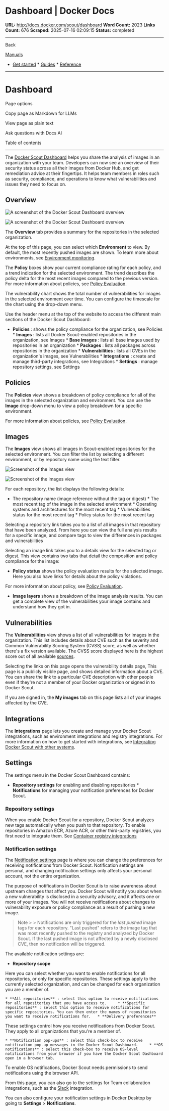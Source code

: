 # Dashboard | Docker Docs

**URL:** http://docs.docker.com/scout/dashboard
**Word Count:** 2023
**Links Count:** 676
**Scraped:** 2025-07-16 02:09:15
**Status:** completed

---

Back

[Manuals](https://docs.docker.com/manuals/)

  * [Get started](http://docs.docker.com/get-started/)   * [Guides](http://docs.docker.com/guides/)   * [Reference](http://docs.docker.com/reference/)

* * *

# Dashboard

Page options

Copy page as Markdown for LLMs

View page as plain text

Ask questions with Docs AI

Table of contents

* * *

The [Docker Scout Dashboard](https://scout.docker.com/) helps you share the analysis of images in an organization with your team. Developers can now see an overview of their security status across all their images from Docker Hub, and get remediation advice at their fingertips. It helps team members in roles such as security, compliance, and operations to know what vulnerabilities and issues they need to focus on.

## Overview

![A screenshot of the Docker Scout Dashboard overview](https://docs.docker.com/scout/images/dashboard-overview.webp)

![A screenshot of the Docker Scout Dashboard overview](https://docs.docker.com/scout/images/dashboard-overview.webp)

The **Overview** tab provides a summary for the repositories in the selected organization.

At the top of this page, you can select which **Environment** to view. By default, the most recently pushed images are shown. To learn more about environments, see [Environment monitoring](https://docs.docker.com/scout/integrations/environment/).

The **Policy** boxes show your current compliance rating for each policy, and a trend indication for the selected environment. The trend describes the policy delta for the most recent images compared to the previous version. For more information about policies, see [Policy Evaluation](https://docs.docker.com/scout/policy/).

The vulnerability chart shows the total number of vulnerabilities for images in the selected environment over time. You can configure the timescale for the chart using the drop-down menu.

Use the header menu at the top of the website to access the different main sections of the Docker Scout Dashboard:

  * **Policies** : shows the policy compliance for the organization, see Policies   * **Images** : lists all Docker Scout-enabled repositories in the organization, see Images   * **Base images** : lists all base images used by repositories in an organization   * **Packages** : lists all packages across repositories in the organization   * **Vulnerabilities** : lists all CVEs in the organization's images, see Vulnerabilities   * **Integrations** : create and manage third-party integrations, see Integrations   * **Settings** : manage repository settings, see Settings

## Policies

The **Policies** view shows a breakdown of policy compliance for all of the images in the selected organization and environment. You can use the **Image** drop-down menu to view a policy breakdown for a specific environment.

For more information about policies, see [Policy Evaluation](https://docs.docker.com/scout/policy/).

## Images

The **Images** view shows all images in Scout-enabled repositories for the selected environment. You can filter the list by selecting a different environment, or by repository name using the text filter.

![Screenshot of the images view](https://docs.docker.com/scout/images/dashboard-images.webp)

![Screenshot of the images view](https://docs.docker.com/scout/images/dashboard-images.webp)

For each repository, the list displays the following details:

  * The repository name \(image reference without the tag or digest\)   * The most recent tag of the image in the selected environment   * Operating systems and architectures for the most recent tag   * Vulnerabilities status for the most recent tag   * Policy status for the most recent tag

Selecting a repository link takes you to a list of all images in that repository that have been analyzed. From here you can view the full analysis results for a specific image, and compare tags to view the differences in packages and vulnerabilities

Selecting an image link takes you to a details view for the selected tag or digest. This view contains two tabs that detail the composition and policy compliance for the image:

  * **Policy status** shows the policy evaluation results for the selected image. Here you also have links for details about the policy violations.

For more information about policy, see [Policy Evaluation](https://docs.docker.com/scout/policy/).

  * **Image layers** shows a breakdown of the image analysis results. You can get a complete view of the vulnerabilities your image contains and understand how they got in.

## Vulnerabilities

The **Vulnerabilities** view shows a list of all vulnerabilities for images in the organization. This list includes details about CVE such as the severity and Common Vulnerability Scoring System \(CVSS\) score, as well as whether there's a fix version available. The CVSS score displayed here is the highest score out of all available [sources](https://docs.docker.com/scout/deep-dive/advisory-db-sources/).

Selecting the links on this page opens the vulnerability details page, This page is a publicly visible page, and shows detailed information about a CVE. You can share the link to a particular CVE description with other people even if they're not a member of your Docker organization or signed in to Docker Scout.

If you are signed in, the **My images** tab on this page lists all of your images affected by the CVE.

## Integrations

The **Integrations** page lets you create and manage your Docker Scout integrations, such as environment integrations and registry integrations. For more information on how to get started with integrations, see [Integrating Docker Scout with other systems](https://docs.docker.com/scout/integrations/).

## Settings

The settings menu in the Docker Scout Dashboard contains:

  * **Repository settings** for enabling and disabling repositories   * **Notifications** for managing your notification preferences for Docker Scout.

### Repository settings

When you enable Docker Scout for a repository, Docker Scout analyzes new tags automatically when you push to that repository. To enable repositories in Amazon ECR, Azure ACR, or other third-party registries, you first need to integrate them. See [Container registry integrations](https://docs.docker.com/scout/integrations/#container-registries)

### Notification settings

The [Notification settings](https://scout.docker.com/settings/notifications) page is where you can change the preferences for receiving notifications from Docker Scout. Notification settings are personal, and changing notification settings only affects your personal account, not the entire organization.

The purpose of notifications in Docker Scout is to raise awareness about upstream changes that affect you. Docker Scout will notify you about when a new vulnerability is disclosed in a security advisory, and it affects one or more of your images. You will not receive notifications about changes to vulnerability exposure or policy compliance as a result of pushing a new image.

> Note >  > Notifications are only triggered for the _last pushed_ image tags for each repository. "Last pushed" refers to the image tag that was most recently pushed to the registry and analyzed by Docker Scout. If the last pushed image is not affected by a newly disclosed CVE, then no notification will be triggered.

The available notification settings are:

  * **Repository scope**

Here you can select whether you want to enable notifications for all repositories, or only for specific repositories. These settings apply to the currently selected organization, and can be changed for each organization you are a member of.

    * **All repositories** : select this option to receive notifications for all repositories that you have access to.     * **Specific repositories** : select this option to receive notifications for specific repositories. You can then enter the names of repositories you want to receive notifications for.   * **Delivery preferences**

These settings control how you receive notifications from Docker Scout. They apply to all organizations that you're a member of.

    * **Notification pop-ups** : select this check-box to receive notification pop-up messages in the Docker Scout Dashboard.     * **OS notifications** : select this check-box to receive OS-level notifications from your browser if you have the Docker Scout Dashboard open in a browser tab.

To enable OS notifications, Docker Scout needs permissions to send notifications using the browser API.

From this page, you can also go to the settings for Team collaboration integrations, such as the [Slack](https://docs.docker.com/scout/integrations/team-collaboration/slack/) integration.

You can also configure your notification settings in Docker Desktop by going to **Settings** > **Notifications**.